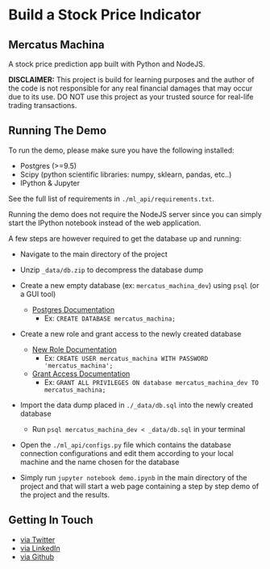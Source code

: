 # Build a Stock Price Indicator

## Mercatus Machina

A stock price prediction app built with Python and NodeJS.

__DISCLAIMER:__ This project is build for learning purposes and the author of the code is not responsible for any real financial damages that may occur due to its use. DO NOT use this project as your trusted source for real-life trading transactions.


## Running The Demo

To run the demo, please make sure you have the following installed:

- Postgres (>=9.5)
- Scipy (python scientific libraries: numpy, sklearn, pandas, etc..)
- IPython & Jupyter

See the full list of requirements in `./ml_api/requirements.txt`.

Running the demo does not require the NodeJS server since you can simply start the IPython notebook instead of the web application.

A few steps are however required to get the database up and running:

- Navigate to the main directory of the project

- Unzip `_data/db.zip` to decompress the database dump

- Create a new empty database (ex: `mercatus_machina_dev`) using `psql` (or a GUI tool)
  - [Postgres Documentation](https://www.tutorialspoint.com/postgresql/postgresql_create_database.htm)
    - Ex: `CREATE DATABASE mercatus_machina;`


- Create a new role and grant access to the newly created database
  - [New Role Documentation](https://www.postgresql.org/docs/9.5/static/sql-createrole.html)
    - Ex: `CREATE USER mercatus_machina WITH PASSWORD 'mercatus_machina';`
  - [Grant Access Documentation](https://www.postgresql.org/docs/9.5/static/sql-grant.html)
    - Ex: `GRANT ALL PRIVILEGES ON database mercatus_machina_dev TO mercatus_machina;`


- Import the data dump placed in `./_data/db.sql` into the newly created database
  - Run `psql mercatus_machina_dev < _data/db.sql` in your terminal


- Open the `./ml_api/configs.py` file which contains the database connection configurations and edit them according to your local machine and the name chosen for the database

- Simply run `jupyter notebook demo.ipynb` in the main directory of the project and that will start a web page containing a step by step demo of the project and the results.


## Getting In Touch

* [via Twitter](https://twitter.com/FaisalAlTameemi)
* [via LinkedIn](http://ca.linkedin.com/in/faisalaltameemi)
* [via Github](https://github.com/FaisalAl-Tameemi)

